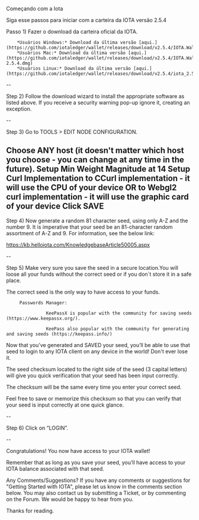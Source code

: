 Começando com a Iota

Siga esse passos para iniciar com a carteira da IOTA versão 2.5.4

Passo 1) Fazer o download da carteira oficial da IOTA.

        *Usuários Windows:* Download da última versão [aqui.](https://github.com/iotaledger/wallet/releases/download/v2.5.4/IOTA.Wallet.Setup.2.5.4.exe)
        *Usuários Mac:* Download da última versão [aqui.](https://github.com/iotaledger/wallet/releases/download/v2.5.4/IOTA.Wallet-2.5.4.dmg)
        *Usuários Linux:* Download da última versão [aqui.](https://github.com/iotaledger/wallet/releases/download/v2.5.4/iota_2.5.4_amd64.deb)
--

Step 2) Follow the download wizard to install the appropriate software as listed above. If you receive a security warning pop-up ignore it, creating an exception.


--

Step 3) Go to TOOLS > EDIT NODE CONFIGURATION.

Choose ANY host (it doesn't matter which host you choose - you can change at any time in the future).
Setup Min Weight Magnitude at 14
Setup Curl Implementation to CCurl implementation - it will use the CPU of your device OR to Webgl2 curl implementation - it will use the graphic card of your device
Click SAVE
--

Step 4) Now generate a random 81 character seed, using only A-Z and the number 9. It is imperative that your seed be an 81-character random assortment of A-Z and 9. For information, see the below link:

https://kb.helloiota.com/KnowledgebaseArticle50005.aspx

--

Step 5) Make very sure you save the seed in a secure location.You will loose all your funds without the correct seed or if you don´t store it in a safe place.

   The correct seed is the only way to have access to your funds.

 

         Passwords Manager:

                   KeePassX is popular with the community for saving seeds (https://www.keepassx.org/).

                   KeePass also popular with the community for generating and saving seeds (https://keepass.info/)

 

Now that you’ve generated and SAVED your seed, you’ll be able to use that seed to login to any IOTA client on any device in the world! Don't ever lose it.


The seed checksum located to the right side of the seed (3 capital letters) will give you quick verification that your seed has been input correctly.

The checksum will be the same every time you enter your correct seed.

Feel free to save or memorize this checksum so that you can verify that your seed is input correctly at one quick glance.

 --

Step 6) Click on “LOGIN”.

 --

 

Congratulations! You now have access to your IOTA wallet!

Remember that as long as you save your seed, you’ll have access to your IOTA balance associated with that seed.

 


 
Any Comments/Suggestions?
If you have any comments or suggestions for "Getting Started with IOTA", please let us know in the comments section below. You may also contact us by submitting a Ticket, or by commenting on the Forum. We would be happy to hear from you.
 
Thanks for reading.

